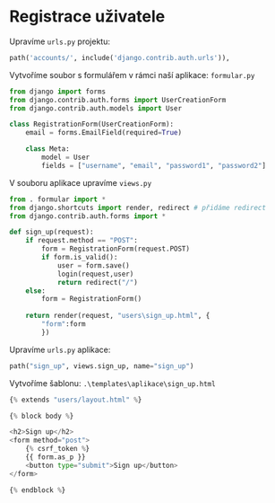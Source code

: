 # Registrace uživatele 

Upravíme `urls.py` projektu:

```python
path('accounts/', include('django.contrib.auth.urls')),
```

Vytvoříme soubor s formulářem v rámci naší aplikace: `formular.py`

```python
from django import forms 
from django.contrib.auth.forms import UserCreationForm
from django.contrib.auth.models import User

class RegistrationForm(UserCreationForm):
    email = forms.EmailField(required=True)

    class Meta:
        model = User
        fields = ["username", "email", "password1", "password2"]
```

V souboru aplikace upravíme `views.py`

```python
from . formular import *
from django.shortcuts import render, redirect # přidáme redirect
from django.contrib.auth.forms import *

def sign_up(request):
    if request.method == "POST":
        form = RegistrationForm(request.POST)
        if form.is_valid():
            user = form.save()
            login(request,user)
            return redirect("/")
    else:
        form = RegistrationForm()
    
    return render(request, "users\sign_up.html", {
        "form":form
        })
```

Upravíme `urls.py` aplikace:

```python
path("sign_up", views.sign_up, name="sign_up")
```

Vytvoříme šablonu:  `.\templates\aplikace\sign_up.html`

```python
{% extends "users/layout.html" %}

{% block body %}

<h2>Sign up</h2>
<form method="post">
    {% csrf_token %}
    {{ form.as_p }}
    <button type="submit">Sign up</button>
</form>

{% endblock %}
```
